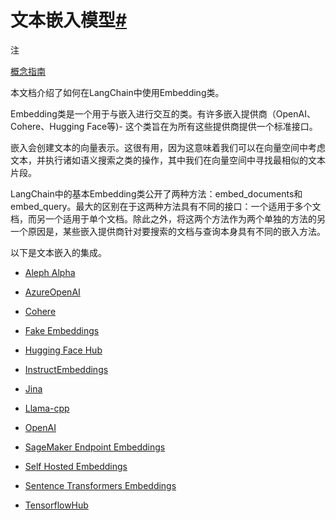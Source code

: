

文本嵌入模型[#](#text-embedding-models "Permalink to this headline")
==============================================================



注


[概念指南](https://docs.langchain.com/docs/components/models/text-embedding-model)



本文档介绍了如何在LangChain中使用Embedding类。


Embedding类是一个用于与嵌入进行交互的类。有许多嵌入提供商（OpenAI、Cohere、Hugging Face等)- 这个类旨在为所有这些提供商提供一个标准接口。


嵌入会创建文本的向量表示。这很有用，因为这意味着我们可以在向量空间中考虑文本，并执行诸如语义搜索之类的操作，其中我们在向量空间中寻找最相似的文本片段。


LangChain中的基本Embedding类公开了两种方法：embed\_documents和embed\_query。最大的区别在于这两种方法具有不同的接口：一个适用于多个文档，而另一个适用于单个文档。除此之外，将这两个方法作为两个单独的方法的另一个原因是，某些嵌入提供商针对要搜索的文档与查询本身具有不同的嵌入方法。


以下是文本嵌入的集成。



* [Aleph Alpha](text_embedding/examples/aleph_alpha.html)

* [AzureOpenAI](text_embedding/examples/azureopenai.html)

* [Cohere](text_embedding/examples/cohere.html)

* [Fake Embeddings](text_embedding/examples/fake.html)

* [Hugging Face Hub](text_embedding/examples/huggingfacehub.html)

* [InstructEmbeddings](text_embedding/examples/instruct_embeddings.html)

* [Jina](text_embedding/examples/jina.html)

* [Llama-cpp](text_embedding/examples/llamacpp.html)

* [OpenAI](text_embedding/examples/openai.html)

* [SageMaker Endpoint Embeddings](text_embedding/examples/sagemaker-endpoint.html)

* [Self Hosted Embeddings](text_embedding/examples/self-hosted.html)

* [Sentence Transformers Embeddings](text_embedding/examples/sentence_transformers.html)

* [TensorflowHub](text_embedding/examples/tensorflowhub.html)




